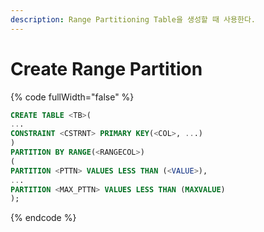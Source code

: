 ```yaml
---
description: Range Partitioning Table을 생성할 때 사용한다.
---
```


# Create Range Partition

{% code fullWidth="false" %}
```sql
CREATE TABLE <TB>(
...
CONSTRAINT <CSTRNT> PRIMARY KEY(<COL>, ...)
)
PARTITION BY RANGE(<RANGECOL>)
(
PARTITION <PTTN> VALUES LESS THAN (<VALUE>),
...
PARTITION <MAX_PTTN> VALUES LESS THAN (MAXVALUE)
);
```
{% endcode %}
